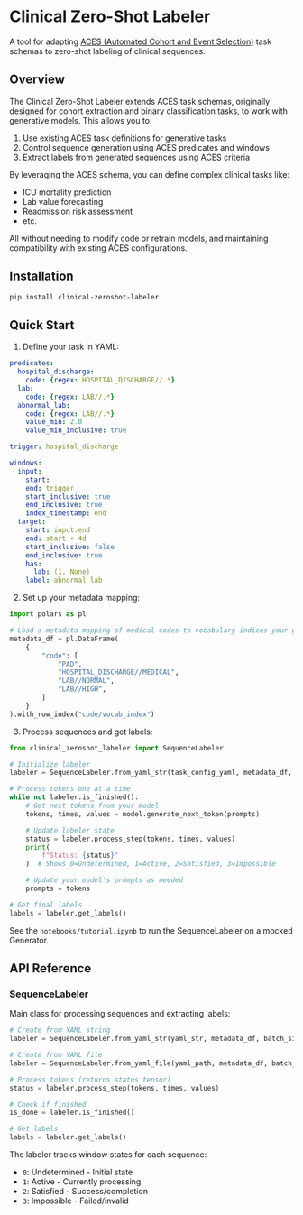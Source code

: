 # Clinical Zero-Shot Labeler

A tool for adapting [ACES (Automated Cohort and Event Selection)](https://github.com/justin13601/ACES/tree/main) task schemas to zero-shot labeling of clinical sequences.

## Overview

The Clinical Zero-Shot Labeler extends ACES task schemas, originally designed for cohort extraction and binary classification tasks, to work with generative models. This allows you to:

1. Use existing ACES task definitions for generative tasks
2. Control sequence generation using ACES predicates and windows
3. Extract labels from generated sequences using ACES criteria

By leveraging the ACES schema, you can define complex clinical tasks like:

- ICU mortality prediction
- Lab value forecasting
- Readmission risk assessment
- etc.

All without needing to modify code or retrain models, and maintaining compatibility with existing ACES configurations.

## Installation

```bash
pip install clinical-zeroshot-labeler
```

## Quick Start

1. Define your task in YAML:

```yaml
predicates:
  hospital_discharge:
    code: {regex: HOSPITAL_DISCHARGE//.*}
  lab:
    code: {regex: LAB//.*}
  abnormal_lab:
    code: {regex: LAB//.*}
    value_min: 2.0
    value_min_inclusive: true

trigger: hospital_discharge

windows:
  input:
    start:
    end: trigger
    start_inclusive: true
    end_inclusive: true
    index_timestamp: end
  target:
    start: input.end
    end: start + 4d
    start_inclusive: false
    end_inclusive: true
    has:
      lab: (1, None)
    label: abnormal_lab
```

2. Set up your metadata mapping:

```python
import polars as pl

# Load a metadata mapping of medical codes to vocabulary indices your generative model generates
metadata_df = pl.DataFrame(
    {
        "code": [
            "PAD",
            "HOSPITAL_DISCHARGE//MEDICAL",
            "LAB//NORMAL",
            "LAB//HIGH",
        ]
    }
).with_row_index("code/vocab_index")
```

3. Process sequences and get labels:

```python
from clinical_zeroshot_labeler import SequenceLabeler

# Initialize labeler
labeler = SequenceLabeler.from_yaml_str(task_config_yaml, metadata_df, batch_size=2)

# Process tokens one at a time
while not labeler.is_finished():
    # Get next tokens from your model
    tokens, times, values = model.generate_next_token(prompts)

    # Update labeler state
    status = labeler.process_step(tokens, times, values)
    print(
        f"Status: {status}"
    )  # Shows 0=Undetermined, 1=Active, 2=Satisfied, 3=Impossible

    # Update your model's prompts as needed
    prompts = tokens

# Get final labels
labels = labeler.get_labels()
```

See the `notebooks/tutorial.ipynb` to run the SequenceLabeler on a mocked Generator.

## API Reference

### SequenceLabeler

Main class for processing sequences and extracting labels:

```python
# Create from YAML string
labeler = SequenceLabeler.from_yaml_str(yaml_str, metadata_df, batch_size)

# Create from YAML file
labeler = SequenceLabeler.from_yaml_file(yaml_path, metadata_df, batch_size)

# Process tokens (returns status tensor)
status = labeler.process_step(tokens, times, values)

# Check if finished
is_done = labeler.is_finished()

# Get labels
labels = labeler.get_labels()
```

The labeler tracks window states for each sequence:

- `0`: Undetermined - Initial state
- `1`: Active - Currently processing
- `2`: Satisfied - Success/completion
- `3`: Impossible - Failed/invalid
